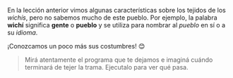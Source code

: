 En la lección anterior vimos algunas características sobre los tejidos de los _wichís_, pero no sabemos mucho de este pueblo. Por ejemplo, la palabra **wichí** significa **gente** o **pueblo** y se utiliza para nombrar al _pueblo_ en sí o a su _idioma_. 

¡Conozcamos un poco más sus costumbres! :blush:
 
> Mirá atentamente el programa que te dejamos e imaginá cuándo terminará de tejer la trama. Ejecutalo para ver qué pasa.